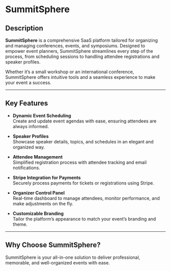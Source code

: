 # SummitSphere

## Description
**SummitSphere** is a comprehensive SaaS platform tailored for organizing and managing conferences, events, and symposiums. Designed to empower event planners, SummitSphere streamlines every step of the process, from scheduling sessions to handling attendee registrations and speaker profiles.

Whether it’s a small workshop or an international conference, SummitSphere offers intuitive tools and a seamless experience to make your event a success.

---

## Key Features

- **Dynamic Event Scheduling**  
  Create and update event agendas with ease, ensuring attendees are always informed.

- **Speaker Profiles**  
  Showcase speaker details, topics, and schedules in an elegant and organized way.

- **Attendee Management**  
  Simplified registration process with attendee tracking and email notifications.

- **Stripe Integration for Payments**  
  Securely process payments for tickets or registrations using Stripe.

- **Organizer Control Panel**  
  Real-time dashboard to manage attendees, monitor performance, and make adjustments on the fly.

- **Customizable Branding**  
  Tailor the platform’s appearance to match your event’s branding and theme.

---

## Why Choose SummitSphere?
SummitSphere is your all-in-one solution to deliver professional, memorable, and well-organized events with ease.
